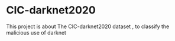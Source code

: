 # CIC-darknet2020
This project is about The CIC-darknet2020 dataset , to classify the malicious use of darknet
